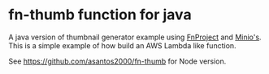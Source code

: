 # fn-thumb function for java

A java version of thumbnail generator example using [FnProject](http://fnproject.io/) and [Minio's](http://docs.minio.io/docs/javascript-client-api-reference). This is a simple example of how build an AWS Lambda like function.

See <https://github.com/asantos2000/fn-thumb> for Node version.
